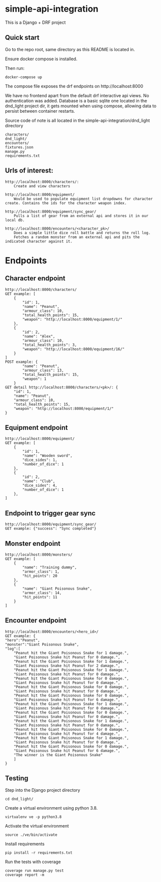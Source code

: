 # simple-api-integration
This is a Django + DRF project

Quick start
-----------

Go to the repo root, same directory as this README is located in.

Ensure docker compose is installed.

Then run:

    docker-compose up

The compose file exposes the drf endpoints on http://localhost:8000

We have no frontend apart from the default drf interactive api views. No authentication was added.
Database is a basic sqlite one located in the dnd_light project dir, it gets mounted when using compose, allowing data to persist between container restarts.

Source code of note is all located in the simple-api-integration/dnd_light directory

    characters/
    dnd_light/
    encounters/
    fixtures.json
    manage.py
    requirements.txt


Urls of interest:
-----------------

    http://localhost:8000/characters/:
        Create and view characters

    http://localhost:8000/equipment/
        Would be used to populate equipment list dropdowns for character create. Contains the ids for the character weapon index.

    http://localhost:8000/equipment/sync_gear/
        Pulls a list of gear from an external api and stores it in our local db.

    http://localhost:8000/encounters/<character_pk>/
        Does a simple little dice roll battle and returns the roll log.
        Fetches a random monster from an external api and pits the indicated character against it.


# Endpoints

Character endpoint
------------------

    http://localhost:8000/characters/
    GET example: [
        {
            "id": 1,
            "name": "Peanut",
            "armour_class": 10,
            "total_health_points": 15,
            "weapon": "http://localhost:8000/equipment/1/"
        },
        {
            "id": 2,
            "name": "Alex",
            "armour_class": 10,
            "total_health_points": 3,
            "weapon": "http://localhost:8000/equipment/16/"
        }
    ]
    POST example: {
            "name": "Peanut",
            "armour_class": 13,
            "total_health_points": 15,
            "weapon": 1
        }
    GET detail http://localhost:8000/characters/<pk>/: {
        "id": 1,
        "name": "Peanut",
        "armour_class": 10,
        "total_health_points": 15,
        "weapon": "http://localhost:8000/equipment/1/"
    }

Equipment endpoint
------------------

    http://localhost:8000/equipment/
    GET example: [
        {
            "id": 1,
            "name": "Wooden sword",
            "dice_sides": 1,
            "number_of_dice": 1
        },
        {
            "id": 2,
            "name": "Club",
            "dice_sides": 4,
            "number_of_dice": 1
        },
    ]

Endpoint to trigger gear sync
-----------------------------

    http://localhost:8000/equipment/sync_gear/
    GET example: {"success": "Sync completed"}

Monster endpoint
----------------

    http://localhost:8000/monsters/
    GET example: [
        {
            "name": "Training dummy",
            "armor_class": 1,
            "hit_points": 20
        },
        {
            "name": "Giant Poisonous Snake",
            "armor_class": 14,
            "hit_points": 11
        }
    ]

Encounter endpoint
------------------

    http://localhost:8000/encounters/<hero_id>/
    GET example: {
    "hero":"Peanut",
    "monster":"Giant Poisonous Snake",
    "log":[
        "Peanut hit the Giant Poisonous Snake for 1 damage.",
        "Giant Poisonous Snake hit Peanut for 0 damage.",
        "Peanut hit the Giant Poisonous Snake for 1 damage.",
        "Giant Poisonous Snake hit Peanut for 2 damage.",
        "Peanut hit the Giant Poisonous Snake for 1 damage.",
        "Giant Poisonous Snake hit Peanut for 0 damage.",
        "Peanut hit the Giant Poisonous Snake for 0 damage.",
        "Giant Poisonous Snake hit Peanut for 0 damage.",
        "Peanut hit the Giant Poisonous Snake for 0 damage.",
        "Giant Poisonous Snake hit Peanut for 0 damage.",
        "Peanut hit the Giant Poisonous Snake for 0 damage.",
        "Giant Poisonous Snake hit Peanut for 6 damage.",
        "Peanut hit the Giant Poisonous Snake for 1 damage.",
        "Giant Poisonous Snake hit Peanut for 0 damage.",
        "Peanut hit the Giant Poisonous Snake for 0 damage.",
        "Giant Poisonous Snake hit Peanut for 0 damage.",
        "Peanut hit the Giant Poisonous Snake for 1 damage.",
        "Giant Poisonous Snake hit Peanut for 0 damage.",
        "Peanut hit the Giant Poisonous Snake for 0 damage.",
        "Giant Poisonous Snake hit Peanut for 4 damage.",
        "Peanut hit the Giant Poisonous Snake for 1 damage.",
        "Giant Poisonous Snake hit Peanut for 0 damage.",
        "Peanut hit the Giant Poisonous Snake for 0 damage.",
        "Giant Poisonous Snake hit Peanut for 6 damage.",
        "The winner is the Giant Poisonous Snake"
        ]
    }


Testing
-------
Step into the Django project directory

    cd dnd_light/

Create a virtual environment using python 3.8.

	virtualenv ve -p python3.8

Activate the virtual environment

	source ./ve/bin/activate

Install requirements

	pip install -r requirements.txt

Run the tests with coverage

	coverage run manage.py test
	coverage report -m


